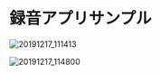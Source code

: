 #   録音アプリサンプル
![20191217_111413](https://user-images.githubusercontent.com/57883986/70960073-5aa8a480-20c1-11ea-82a9-757adeff4742.gif)


![20191217_114800](https://user-images.githubusercontent.com/57883986/70960889-a4928a00-20c3-11ea-8c21-4fe0d5ef6802.gif)
